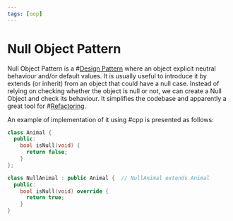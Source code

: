 ```yaml
---
tags: [oop]
---
```


# Null Object Pattern

Null Object Pattern is a #[Design Pattern](202211221249.md) where an object
explicit neutral behaviour and/or default values. It is usually useful to
introduce it by extends (or inherit) from an object that could have a null case.
Instead of relying on checking whether the object is null or not, we can create
a Null Object and check its behaviour. It simplifies the codebase and apparently
a great tool for #[Refactoring](202206032059.md).

An example of implementation of it using #cpp is presented as follows:

```cpp
class Animal {
  public:
    bool isNull(void) {
      return false;
    }
};

class NullAnimal : public Animal {  // NullAnimal extends Animal
  public:
    bool isNull(void) override {
      return true;
    }
}
```
